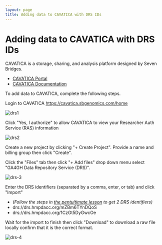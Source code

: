 ```yaml
---
layout: page
title: Adding data to CAVATICA with DRS IDs
---
```


# Adding data to CAVATICA with DRS IDs

CAVATICA is a storage, sharing, and analysis platform designed by Seven Bridges.

- [CAVATICA Portal](https://cavatica.sbgenomics.com/)
- [CAVATICA Documentation](https://docs.cavatica.org/docs)

To add data to CAVATICA, complete the following steps.

Login to CAVATICA https://cavatica.sbgenomics.com/home

![drs1](https://i.imgur.com/KlGNa2Y.png)

Click "Yes, I authorize" to allow CAVATICA to view your Researcher Auth Service (RAS) information

![drs2](https://i.imgur.com/E3LjLsr.png)

Create a new project by clicking "+ Create Project". Provide a name and billing group then click "Create".  

Click the "Files" tab then click "+ Add files" drop down menu select "GA4GH Data Repository Service (DRS)".  

![drs-3](https://i.imgur.com/zWX7W9M.png)

Enter the DRS identifiers (separated by a comma, enter, or tab) and click "Import"
* _(Follow the steps in [the pentultimate lesson](./find-export) to get 2 DRS identifiers)_
* drs://drs.hmpdacc.org/mZBm6TYnDQoS
* drs://drs.hmpdacc.org/1CzGt5DyGwcOe

Wait for the import to finish then click "Download" to download a raw file locally confirm that it is the correct format.

![drs-4](https://i.imgur.com/mLcE2wZ.png)
